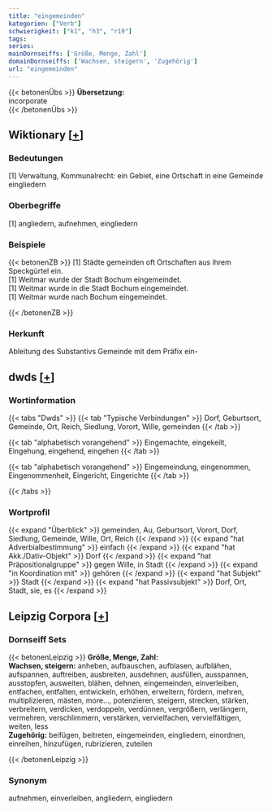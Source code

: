 ```yaml
---
title: "eingemeinden"
kategorien: ["Verb"]
schwierigkeit: ["k1", "h3", "r19"]
tags:
series:
mainDornseiffs: ['Größe, Menge, Zahl']
domainDornseiffs: ['Wachsen, steigern', 'Zugehörig']
url: "eingemeinden"
---
```


{{< betonenÜbs >}}
**Übersetzung:**  
incorporate  
{{< /betonenÜbs >}}

## Wiktionary [[+](https://de.wiktionary.org/wiki/eingemeinden)]

### Bedeutungen
[1] Verwaltung, Kommunalrecht: ein Gebiet, eine Ortschaft in eine Gemeinde eingliedern  

### Oberbegriffe
[1] angliedern, aufnehmen, eingliedern  

### Beispiele
{{< betonenZB >}}
[1] Städte gemeinden oft Ortschaften aus ihrem Speckgürtel ein.  
[1] Weitmar wurde der Stadt Bochum eingemeindet.  
[1] Weitmar wurde in die Stadt Bochum eingemeindet.  
[1] Weitmar wurde nach Bochum eingemeindet.  

{{< /betonenZB >}}
### Herkunft
Ableitung des Substantivs Gemeinde mit dem Präfix ein-  



## dwds [[+](https://www.dwds.de/wb/eingemeinden)]

### Wortinformation
{{< tabs "Dwds" >}}
{{< tab "Typische Verbindungen" >}}
Dorf, Geburtsort, Gemeinde, Ort, Reich, Siedlung, Vorort, Wille, gemeinden
{{< /tab >}}

{{< tab "alphabetisch vorangehend" >}}
Eingemachte, eingekeilt, Eingehung, eingehend, eingehen
{{< /tab >}}

{{< tab "alphabetisch vorangehend" >}}
Eingemeindung, eingenommen, Eingenommenheit, Eingericht, Eingerichte
{{< /tab >}}

{{< /tabs >}}

### Wortprofil
{{< expand "Überblick" >}} gemeinden, Au, Geburtsort, Vorort, Dorf, Siedlung, Gemeinde, Wille, Ort, Reich {{< /expand >}}
{{< expand "hat Adverbialbestimmung" >}} einfach {{< /expand >}}
{{< expand "hat Akk./Dativ-Objekt" >}} Dorf {{< /expand >}}
{{< expand "hat Präpositionalgruppe" >}} gegen Wille, in Stadt {{< /expand >}}
{{< expand "in Koordination mit" >}} gehören {{< /expand >}}
{{< expand "hat Subjekt" >}} Stadt {{< /expand >}}
{{< expand "hat Passivsubjekt" >}} Dorf, Ort, Stadt, sie, es {{< /expand >}}

## Leipzig Corpora [[+](https://corpora.uni-leipzig.de/en/res?word=eingemeinden&corpusId=deu_newscrawl-public_2018)]

### Dornseiff Sets
{{< betonenLeipzig >}}
**Größe, Menge, Zahl:**  
**Wachsen, steigern:** anheben, aufbauschen, aufblasen, aufblähen, aufspannen, auftreiben, ausbreiten, ausdehnen, ausfüllen, ausspannen, ausstopfen, ausweiten, blähen, dehnen, eingemeinden, einverleiben, entfachen, entfalten, entwickeln, erhöhen, erweitern, fördern, mehren, multiplizieren, mästen, more..., potenzieren, steigern, strecken, stärken, verbreitern, verdicken, verdoppeln, verdünnen, vergrößern, verlängern, vermehren, verschlimmern, verstärken, vervielfachen, vervielfältigen, weiten, less  
**Zugehörig:** beifügen, beitreten, eingemeinden, eingliedern, einordnen, einreihen, hinzufügen, rubrizieren, zuteilen  

{{< /betonenLeipzig >}}

### Synonym
aufnehmen, einverleiben, angliedern, eingliedern

